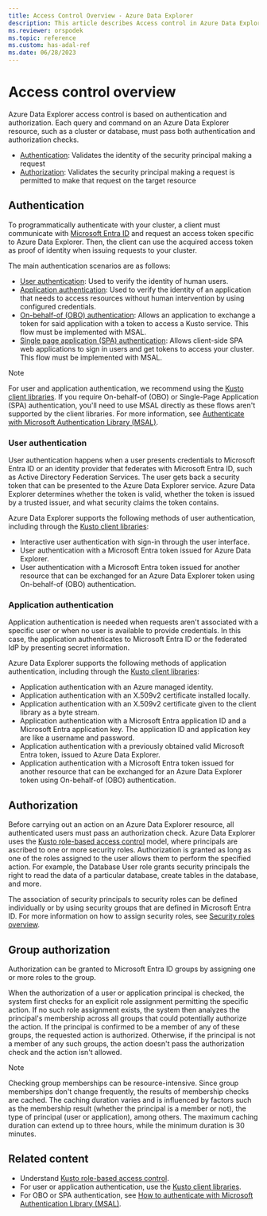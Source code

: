 ```yaml
---
title: Access Control Overview - Azure Data Explorer
description: This article describes Access control in Azure Data Explorer.
ms.reviewer: orspodek
ms.topic: reference
ms.custom: has-adal-ref
ms.date: 06/28/2023
---
```

# Access control overview

<!-- //TODO remove and redirect to kusto -->
Azure Data Explorer access control is based on authentication and authorization. Each query and command on an Azure Data Explorer resource, such as a cluster or database, must pass both authentication and authorization checks.

* [Authentication](#authentication): Validates the identity of the security principal making a request
* [Authorization](#authorization): Validates the security principal making a request is permitted to make that request on the target resource

## Authentication

To programmatically authenticate with your cluster, a client must communicate with [Microsoft Entra ID](/azure/active-directory/fundamentals/active-directory-whatis) and request an access token specific to Azure Data Explorer. Then, the client can use the acquired access token as proof of identity when issuing requests to your cluster.

The main authentication scenarios are as follows:

* [User authentication](#user-authentication): Used to verify the identity of human users.
* [Application authentication](#application-authentication): Used to verify the identity of an application that needs to access resources without human intervention by using configured credentials.
* [On-behalf-of (OBO) authentication](/azure/active-directory/develop/msal-authentication-flows#on-behalf-of-obo): Allows an application to exchange a token for said application with a token to access a Kusto service. This flow must be implemented with MSAL.
* [Single page application (SPA) authentication](/azure/active-directory/develop/msal-authentication-flows#authorization-code): Allows client-side SPA web applications to sign in users and get tokens to access your cluster. This flow must be implemented with MSAL.

> [!NOTE]
> For user and application authentication, we recommend using the [Kusto client libraries](../../kusto/api/client-libraries.md). If you require On-behalf-of (OBO) or Single-Page Application (SPA) authentication, you'll need to use MSAL directly as these flows aren't supported by the client libraries. For more information, see [Authenticate with Microsoft Authentication Library (MSAL)](../api/rest/authenticate-with-msal.md).

### User authentication

User authentication happens when a user presents credentials to Microsoft Entra ID or an identity provider that federates with Microsoft Entra ID, such as Active Directory Federation Services. The user gets back a security token that can be presented to the Azure Data Explorer service. Azure Data Explorer determines whether the token is valid, whether the token is issued by a trusted issuer, and what security claims the token contains.

Azure Data Explorer supports the following methods of user authentication, including through the [Kusto client libraries](../api/client-libraries.md):

* Interactive user authentication with sign-in through the user interface.
* User authentication with a Microsoft Entra token issued for Azure Data Explorer.
* User authentication with a Microsoft Entra token issued for another resource that can be exchanged for an Azure Data Explorer token using On-behalf-of (OBO) authentication.

### Application authentication

Application authentication is needed when requests aren't associated with a specific user or when no user is available to provide credentials. In this case, the application authenticates to Microsoft Entra ID or the federated IdP by presenting secret information.

Azure Data Explorer supports the following methods of application authentication, including through the [Kusto client libraries](../api/client-libraries.md):

* Application authentication with an Azure managed identity.
* Application authentication with an X.509v2 certificate installed locally.
* Application authentication with an X.509v2 certificate given to the client library as a byte stream.
* Application authentication with a Microsoft Entra application ID and a Microsoft Entra application key. The application ID and application key are like a username and password.
* Application authentication with a previously obtained valid Microsoft Entra token, issued to Azure Data Explorer.
* Application authentication with a Microsoft Entra token issued for another resource that can be exchanged for an Azure Data Explorer token using On-behalf-of (OBO) authentication.

## Authorization

Before carrying out an action on an Azure Data Explorer resource, all authenticated users must pass an authorization check. Azure Data Explorer uses the [Kusto role-based access control](role-based-access-control.md) model, where principals are ascribed to one or more security roles. Authorization is granted as long as one of the roles assigned to the user allows them to perform the specified action. For example, the Database User role grants security principals the right to read the data of a particular database, create tables in the database, and more.

The association of security principals to security roles can be defined individually or by using security groups that are defined in Microsoft Entra ID. For more information on how to assign security roles, see [Security roles overview](../management/security-roles.md).

## Group authorization

Authorization can be granted to Microsoft Entra ID groups by assigning one or more roles to the group. 

When the authorization of a user or application principal is checked, the system first checks for an explicit role assignment permitting the specific action. If no such role assignment exists, the system then analyzes the principal's membership across all groups that could potentially authorize the action. If the principal is confirmed to be a member of any of these groups, the requested action is authorized. Otherwise, if the principal is not a member of any such groups, the action doesn't pass the authorization check and the action isn't allowed.

> [!NOTE]
>
> Checking group memberships can be resource-intensive. 
> Since group memberships don't change frequently, the results of membership checks are cached.
> The caching duration varies and is influenced by factors such as the membership result (whether the principal is a member or not), the type of principal (user or application), among others.
> The maximum caching duration can extend up to three hours, while the minimum duration is 30 minutes.

## Related content

* Understand [Kusto role-based access control](role-based-access-control.md).
* For user or application authentication, use the [Kusto client libraries](../api/client-libraries.md).
* For OBO or SPA authentication, see [How to authenticate with Microsoft Authentication Library (MSAL)](../api/rest/authenticate-with-msal.md).
